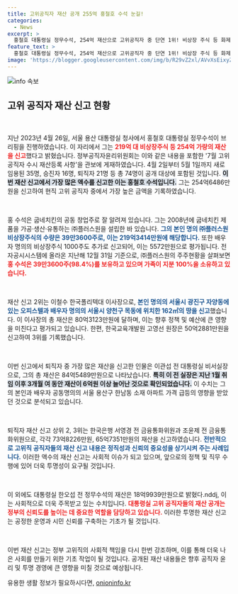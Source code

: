 ```yaml
---
title: 고위공직자 재산 공개 255억 홍철호 수석 눈길!
categories:
  - News
excerpt: >
  홍철호 대통령실 정무수석, 254억 재산으로 고위공직자 중 단연 1위! 비상장 주식 등 화제의 중심에 선 그의 재산 내역을 공개합니다. 클릭하여 자세한 내용을 확인하세요!
feature_text: >
  홍철호 대통령실 정무수석, 254억 재산으로 고위공직자 중 단연 1위! 비상장 주식 등 화제의 중심에 선 그의 재산 내역을 공개합니다. 클릭하여 자세한 내용을 확인하세요!
image: 'https://blogger.googleusercontent.com/img/b/R29vZ2xl/AVvXsEixyZcFfHzMRdzZMjFBmAUKJYCLCGyLL1o632UiGVXcaFdKo_bkvkuCioo0uUKlGfBVcT3P84aROyZIXSBEx3Aw5nCQ3pTgDom1WDC4m8eifvWiAmWEEVb4x6G_l8C0QH225ldMjyaFvpxGEBGNO37VmDTDMHGhJPq73UglMfDca1-0aw/s1600/blogspot.png'
---
```


<p><img src="https://blogger.googleusercontent.com/img/b/R29vZ2xl/AVvXsEixyZcFfHzMRdzZMjFBmAUKJYCLCGyLL1o632UiGVXcaFdKo_bkvkuCioo0uUKlGfBVcT3P84aROyZIXSBEx3Aw5nCQ3pTgDom1WDC4m8eifvWiAmWEEVb4x6G_l8C0QH225ldMjyaFvpxGEBGNO37VmDTDMHGhJPq73UglMfDca1-0aw/s1600/blogspot.png" alt="info 속보" /></p>

<h2 data-ke-size="size26">고위 공직자 재산 신고 현황</h2>

<p data-ke-size="size16">&nbsp;</p>

<p>지난 2023년 4월 26일, 서울 용산 대통령실 청사에서 홍철호 대통령실 정무수석이 브리핑을 진행하였습니다. 이 자리에서 그는 <b><span style="color: #ee2323;">219억 대 비상장주식 등 254억 가량의 재산을 신고</span></b>했다고 밝혔습니다. 정부공직자윤리위원회는 이와 같은 내용을 포함한 '7월 고위공직자 수시 재산등록 사항'을 관보에 게재하였습니다. 4월 2일부터 5월 1일까지 새로 임용된 35명, 승진자 16명, 퇴직자 21명 등 총 74명이 공개 대상에 포함된 것입니다. <b><span style="background-color: #21538527;">이번 재산 신고에서 가장 많은 액수를 신고한 이는 홍철호 수석입니다.</span></b> 그는 254억6486만원을 신고하여 현직 고위 공직자 중에서 가장 높은 금액을 기록하였습니다.</p>

<p data-ke-size="size16">&nbsp;</p>

<p>홍 수석은 굽네치킨의 공동 창업주로 잘 알려져 있습니다. 그는 2008년에 굽네치킨 제품을 가공·생산·유통하는 ㈜플러스원을 설립한 바 있습니다. <b><span style="color: #1a5490;">그의 본인 명의 ㈜플러스원 비상장주식의 수량은 39만3600주로, 이는 219억3414만원에 해당합니다.</span></b> 또한 배우자 명의의 비상장주식 1000주도 추가로 신고되어, 이는 5572만원으로 평가됩니다. 전자공시시스템에 올라온 지난해 12월 31일 기준으로, ㈜플러스원의 주주현황을 살펴보면 <b><span style="color: #ee2323;">홍 수석은 39만3600주(98.4%)를 보유하고 있으며 가족이 지분 100%을 소유하고 있습니다.</span></b></p>

<p data-ke-size="size16">&nbsp;</p>

<p>재산 신고 2위는 이철수 한국폴리텍대 이사장으로, <b><span style="color: #1a5490;">본인 명의의 서울시 광진구 자양동에 있는 오피스텔과 배우자 명의의 서울시 양천구 목동에 위치한 162㎡의 땅을 신고</span></b>했습니다. 이 이사장의 총 재산은 80억3123만원에 달하며, 이는 향후 정책 및 예산에 큰 영향을 미친다고 평가되고 있습니다. 한편, 한국교육개발원 고영선 원장은 50억2881만원을 신고하여 3위를 기록했습니다.</p>

<p data-ke-size="size16">&nbsp;</p>

<p>이번 신고에서 퇴직자 중 가장 많은 재산을 신고한 인물은 이관섭 전 대통령실 비서실장으로, 그의 총 재산은 84억5489만원으로 나타났습니다. <b><span style="background-color: #21538527;">특히 이 전 실장은 지난 1월 취임 이후 3개월 여 동안 재산이 6억원 이상 늘어난 것으로 확인되었습니다.</span></b> 이 수치는 그의 본인과 배우자 공동명의의 서울 용산구 한남동 소재 아파트 가격 급등의 영향을 받았던 것으로 분석되고 있습니다. </p>

<p data-ke-size="size16">&nbsp;</p>

<p>퇴직자 재산 신고 상위 2, 3위는 한국은행 서영경 전 금융통화위원과 조윤제 전 금융통화위원으로, 각각 73억8226만원, 65억7351만원의 재산을 신고하였습니다. <b><span style="color: #1a5490;">전반적으로 고위직 공직자들의 재산 신고 내용은 정직성과 신뢰의 중요성을 상기시켜 주는 사례입니다.</span></b> 이러한 액수의 재산 신고는 사회적 이슈가 되고 있으며, 앞으로의 정책 및 직무 수행에 있어 더욱 투명성이 요구될 것입니다. </p>

<p data-ke-size="size16">&nbsp;</p>

<p>이 외에도 대통령실 한오섭 전 정무수석의 재산은 18억9939만원으로 밝혔다.nddj, 이는 사회적으로 더욱 주목받고 있는 수치입니다. <b><span style="color: #ee2323;">대통령실 고위 공직자들의 재산 공개는 정부의 신뢰도를 높이는 데 중요한 역할을 담당하고 있습니다.</span></b> 이러한 투명한 재산 신고는 공정한 운영과 시민 신뢰를 구축하는 기초가 될 것입니다. </p>

<p data-ke-size="size16">&nbsp;</p>

<p>이번 재산 신고는 정부 고위직의 사회적 책임을 다시 한번 강조하며, 이를 통해 더욱 나은 사회를 만들기 위한 기초 작업이 될 것입니다. 공개된 재산 내용들은 향후 공직자 윤리 및 투명 경영에 큰 영향을 미칠 것으로 예상됩니다.</p>
유용한 생활 정보가 필요하시다면, <a href="https://onioninfo.kr" rel="dofollow">onioninfo.kr</a>


